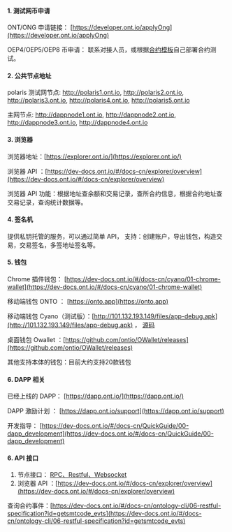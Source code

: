 

#### 1. 测试网币申请

ONT/ONG 申请链接： [https://developer.ont.io/applyOng](https://developer.ont.io/applyOng) 

OEP4/OEP5/OEP8 币申请： 联系对接人员，或根据[合约模板](https://dev-docs.ont.io/#/docs-cn/smartcontract/02-template)自己部署合约测试。


#### 2. 公共节点地址

polaris 测试网节点: http://polaris1.ont.io, http://polaris2.ont.io, http://polaris3.ont.io, http://polaris4.ont.io, http://polaris5.ont.io

主网节点: http://dappnode1.ont.io, http://dappnode2.ont.io, http://dappnode3.ont.io, http://dappnode4.ont.io


#### 3. 浏览器

浏览器地址：[https://explorer.ont.io/](https://explorer.ont.io/)

浏览器 API ：[https://dev-docs.ont.io/#/docs-cn/explorer/overview](https://dev-docs.ont.io/#/docs-cn/explorer/overview)

浏览器 API 功能：根据地址查余额和交易记录，查所合约信息，根据合约地址查交易记录，查询统计数据等。


#### 4. 签名机

提供私钥托管的服务，可以通过简单 API， 支持：创建账户，导出钱包，构造交易，交易签名，多签地址签名等。

#### 5. 钱包

Chrome 插件钱包： [https://dev-docs.ont.io/#/docs-cn/cyano/01-chrome-wallet](https://dev-docs.ont.io/#/docs-cn/cyano/01-chrome-wallet)

移动端钱包 ONTO ： [https://onto.app](https://onto.app) 

移动端钱包 Cyano（测试版）：[http://101.132.193.149/files/app-debug.apk](http://101.132.193.149/files/app-debug.apk) ， [源码](https://github.com/ontio-cyano)

桌面钱包 Owallet ：[https://github.com/ontio/OWallet/releases](https://github.com/ontio/OWallet/releases)

其他支持本体的钱包：目前大约支持20款钱包

#### 6. DAPP 相关

已经上线的 DAPP： [https://dapp.ont.io/](https://dapp.ont.io/)

DAPP 激励计划 ： [https://dapp.ont.io/support](https://dapp.ont.io/support)

开发指导： [https://dev-docs.ont.io/#/docs-cn/QuickGuide/00-dapp_development](https://dev-docs.ont.io/#/docs-cn/QuickGuide/00-dapp_development)


#### 6. API 接口

1. 节点接口： [RPC、Restful、Websocket](https://dev-docs.ont.io/#/docs-cn/ontology-cli/04-interface-specification)
2. 浏览器 API ：[https://dev-docs.ont.io/#/docs-cn/explorer/overview](https://dev-docs.ont.io/#/docs-cn/explorer/overview)

查询合约事件：[https://dev-docs.ont.io/#/docs-cn/ontology-cli/06-restful-specification?id=getsmtcode_evts](https://dev-docs.ont.io/#/docs-cn/ontology-cli/06-restful-specification?id=getsmtcode_evts)